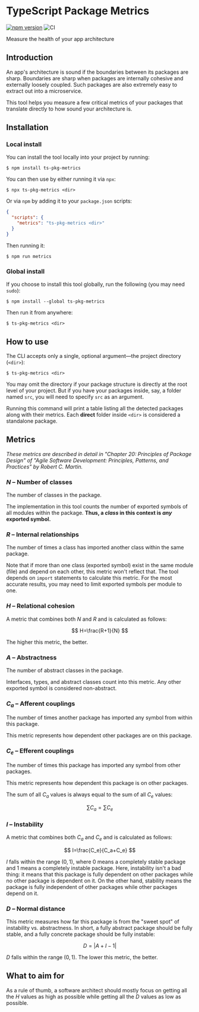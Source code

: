 # TypeScript Package Metrics

[![npm version](https://badge.fury.io/js/ts-pkg-metrics.svg)](https://www.npmjs.com/package/ts-pkg-metrics)
![CI](https://github.com/omothm/ts-pkg-metrics/actions/workflows/ci.yml/badge.svg)

Measure the health of your app architecture

## Introduction

An app's architecture is sound if the boundaries between its packages are sharp. Boundaries are
sharp when packages are internally cohesive and externally loosely coupled. Such packages are also
extremely easy to extract out into a microservice.

This tool helps you measure a few critical metrics of your packages that translate directly to how
sound your architecture is.

## Installation

### Local install

You can install the tool locally into your project by running:

    $ npm install ts-pkg-metrics

You can then use by either running it via `npx`:

    $ npx ts-pkg-metrics <dir>

Or via `npm` by adding it to your `package.json` scripts:

```json
{
  "scripts": {
    "metrics": "ts-pkg-metrics <dir>"
  }
}
```

Then running it:

    $ npm run metrics

### Global install

If you choose to install this tool globally, run the following (you may need `sudo`):

    $ npm install --global ts-pkg-metrics

Then run it from anywhere:

    $ ts-pkg-metrics <dir>

## How to use

The CLI accepts only a single, optional argument&mdash;the project directory (`<dir>`):

    $ ts-pkg-metrics <dir>

You may omit the directory if your package structure is directly at the root level of your project.
But if you have your packages inside, say, a folder named `src`, you will need to specify `src` as
an argument.

Running this command will print a table listing all the detected packages along with their metrics.
Each **direct** folder inside `<dir>` is considered a standalone package.

## Metrics

_These metrics are described in detail in "Chapter 20: Principles of Package Design" of "Agile
Software Development: Principles, Patterns, and Practices" by Robert C. Martin._

### $N$ &ndash; Number of classes

The number of classes in the package.

The implementation in this tool counts the number of exported symbols of all modules within the
package. **Thus, a _class_ in this context is _any_ exported symbol.**

### $R$ &ndash; Internal relationships

The number of times a class has imported another class within the same package.

Note that if more than one class (exported symbol) exist in the same module (file) and depend on
each other, this metric won't reflect that. The tool depends on `import` statements to calculate
this metric. For the most accurate results, you may need to limit exported symbols per module to
one.

### $H$ &ndash; Relational cohesion

A metric that combines both $N$ and $R$ and is calculated as follows:

$$
H=\frac{R+1}{N}
$$

The higher this metric, the better.

### $A$ &ndash; Abstractness

The number of abstract classes in the package.

Interfaces, types, and abstract classes count into this metric. Any other exported symbol is
considered non-abstract.

### $C_a$ &ndash; Afferent couplings

The number of times another package has imported any symbol from within this package.

This metric represents how dependent other packages are on this package.

### $C_e$ &ndash; Efferent couplings

The number of times this package has imported any symbol from other packages.

This metric represents how dependent this package is on other packages.

The sum of all $C_a$ values is always equal to the sum of all $C_e$ values:

$$
\sum{C_a}=\sum{C_e}
$$

### $I$ &ndash; Instability

A metric that combines both $C_a$ and $C_e$ and is calculated as follows:

$$
I=\frac{C_e}{C_a+C_e}
$$

$I$ falls within the range $(0,1)$, where 0 means a completely stable package and 1 means a
completely instable package. Here, instability isn't a bad thing: it means that this package is
fully dependent on other packages while no other package is dependent on it. On the other hand,
stability means the package is fully independent of other packages while other packages depend on
it.

### $D$ &ndash; Normal distance

This metric measures how far this package is from the "sweet spot" of instability vs. abstractness.
In short, a fully abstract package should be fully stable, and a fully concrete package should be
fully instable:

$$
D=|A+I-1|
$$

$D$ falls within the range $(0,1)$. The lower this metric, the better.

## What to aim for

As a rule of thumb, a software architect should mostly focus on getting all the $H$ values as high
as possible while getting all the $D$ values as low as possible.
